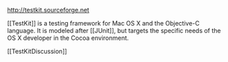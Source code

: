 

http://testkit.sourceforge.net

[[TestKit]] is a testing framework for Mac OS X and the Objective-C language. It is modeled after [[JUnit]], but targets the specific needs of the OS X developer in the Cocoa environment.

[[TestKitDiscussion]]